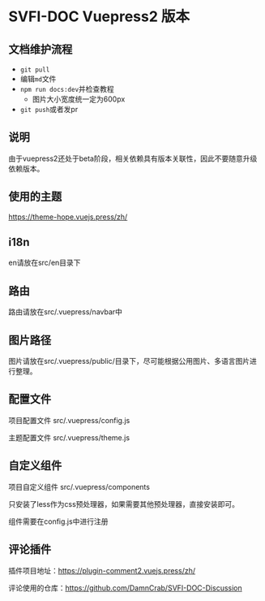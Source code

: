 # SVFI-DOC Vuepress2 版本

## 文档维护流程

- `git pull`
- 编辑`md`文件
- `npm run docs:dev`并检查教程
  - 图片大小宽度统一定为600px
- `git push`或者发pr

## 说明

由于vuepress2还处于beta阶段，相关依赖具有版本关联性，因此不要随意升级依赖版本。

## 使用的主题

https://theme-hope.vuejs.press/zh/

## i18n

en请放在src/en目录下

## 路由

路由请放在src/.vuepress/navbar中

## 图片路径

图片请放在src/.vuepress/public/目录下，尽可能根据公用图片、多语言图片进行整理。

## 配置文件

项目配置文件 src/.vuepress/config.js

主题配置文件 src/.vuepress/theme.js

## 自定义组件

项目自定义组件 src/.vuepress/components

只安装了less作为css预处理器，如果需要其他预处理器，直接安装即可。

组件需要在config.js中进行注册

## 评论插件

插件项目地址：https://plugin-comment2.vuejs.press/zh/

评论使用的仓库：https://github.com/DamnCrab/SVFI-DOC-Discussion
